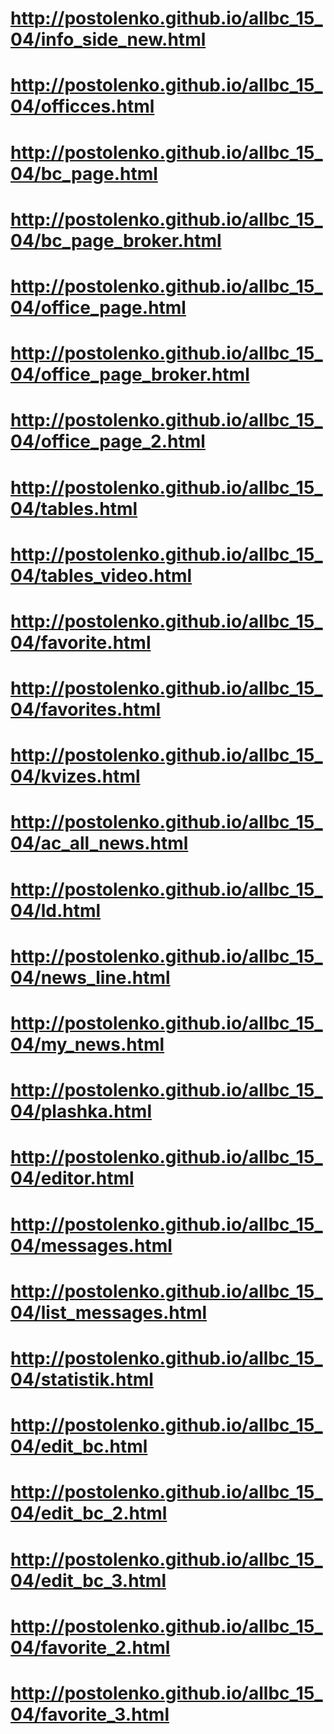 # http://postolenko.github.io/allbc_15_04/info_side_new.html
# http://postolenko.github.io/allbc_15_04/officces.html
# http://postolenko.github.io/allbc_15_04/bc_page.html
# http://postolenko.github.io/allbc_15_04/bc_page_broker.html
# http://postolenko.github.io/allbc_15_04/office_page.html
# http://postolenko.github.io/allbc_15_04/office_page_broker.html
# http://postolenko.github.io/allbc_15_04/office_page_2.html
# http://postolenko.github.io/allbc_15_04/tables.html
# http://postolenko.github.io/allbc_15_04/tables_video.html
# http://postolenko.github.io/allbc_15_04/favorite.html
# http://postolenko.github.io/allbc_15_04/favorites.html
# http://postolenko.github.io/allbc_15_04/kvizes.html
# http://postolenko.github.io/allbc_15_04/ac_all_news.html
# http://postolenko.github.io/allbc_15_04/ld.html
# http://postolenko.github.io/allbc_15_04/news_line.html
# http://postolenko.github.io/allbc_15_04/my_news.html
# http://postolenko.github.io/allbc_15_04/plashka.html
# http://postolenko.github.io/allbc_15_04/editor.html
# http://postolenko.github.io/allbc_15_04/messages.html
# http://postolenko.github.io/allbc_15_04/list_messages.html
# http://postolenko.github.io/allbc_15_04/statistik.html
# http://postolenko.github.io/allbc_15_04/edit_bc.html
# http://postolenko.github.io/allbc_15_04/edit_bc_2.html
# http://postolenko.github.io/allbc_15_04/edit_bc_3.html
# http://postolenko.github.io/allbc_15_04/favorite_2.html
# http://postolenko.github.io/allbc_15_04/favorite_3.html